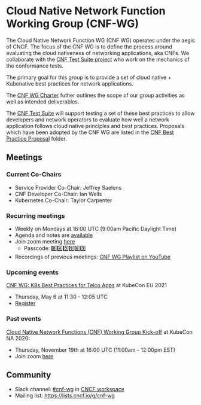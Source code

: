 # Cloud Native Network Function Working Group (CNF-WG)

The Cloud Native Network Function WG (CNF WG) operates under the aegis of CNCF. The focus of the CNF WG is to define the process around evaluating the cloud nativeness of networking applications, aka CNFs. We collaborate with the [CNF Test Suite project](https://github.com/cncf/cnf-conformance/blob/master/README-testsuite.md) who work on the mechanics of the conformance tests.

The primary goal for this group is to provide a set of cloud native + Kubenative best practices for network applications.

The [CNF WG Charter](charter.md) futher outlines the scope of our group activities as well as intended deliverables.

The [CNF Test Suite](https://github.com/cncf/cnf-conformance) will support testing a set of these best practices to allow developers and network operators to evaluate how well a network application follows cloud native principles and best practices. Proposals which have been adopted by the CNF WG are listed in the [CNF Best Practice Proposal](cbpps/) folder.

## Meetings

### Current Co-Chairs

* Service Provider Co-Chair: Jeffrey Saelens
* CNF Developer Co-Chair: Ian Wells
* Kubernetes Co-Chair: Taylor Carpenter

### Recurring meetings

* Weekly on Mondays at 16:00 UTC (9:00am Pacific Daylight Time)
* Agenda and notes are [available](https://docs.google.com/document/d/1YFimQftjkTUsxNGTsKdakvP7cJtJgCTqViH2kwJOrsc/edit)
* Join zoom meeting [here](https://zoom.us/j/97556246445?pwd=VTMrSjRWQ3pSMVZGQmNRemEwUk14QT09)
  * Passcode: :zero::four::zero::nine::six::three:
* Recordings of previous meetings: [CNF WG Playlist on YouTube](https://youtube.com/playlist?list=PLj6h78yzYM2PyMYvw5wiH01hthFb0qrOn)

### Upcoming events

[CNF WG: K8s Best Practices for Telco Apps](https://sched.co/iE74) at KubeCon EU 2021

* Thursday, May 6 at 11:30 - 12:05 UTC
* [Register](https://events.linuxfoundation.org/kubecon-cloudnativecon-europe/register/)

### Past events

[Cloud Native Network Functions (CNF) Working Group Kick-off](https://sched.co/fRkx) at KubeCon NA 2020:

* Thursday, November 19th at 16:00 UTC (11:00am - 12:00pm EST)
* Join zoom [here](https://zoom.us/j/92899637746)

## Community

* Slack channel: [#cnf-wg](https://cloud-native.slack.com/archives/C01F1LVAQCC) in [CNCF workspace](https://slack.cncf.io/)
* Mailing list: <https://lists.cncf.io/g/cnf-wg>
